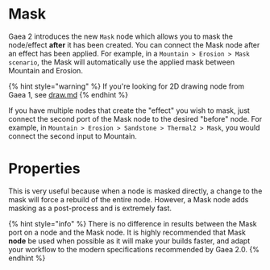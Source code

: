 # Mask

Gaea 2 introduces the new `Mask` node which allows you to mask the node/effect **after** it has been created. You can connect the Mask node after an effect has been applied. For example, in a `Mountain > Erosion > Mask scenario`, the Mask will automatically use the applied mask between Mountain and Erosion.

{% hint style="warning" %}
If you're looking for 2D drawing node from Gaea 1, see [draw.md](../../primitive/basic/draw.md "mention")
{% endhint %}

If you have multiple nodes that create the "effect" you wish to mask, just connect the second port of the Mask node to the desired "before" node. For example, in `Mountain > Erosion > Sandstone > Thermal2 > Mask`, you would connect the second input to Mountain.
# Properties

This is very useful because when a node is masked directly, a change to the mask will force a rebuild of the entire node. However, a Mask node adds masking as a post-process and is extremely fast.

{% hint style="info" %}
There is no difference in results between the Mask port on a node and the Mask node. It is highly recommended that Mask **node** be used when possible as it will make your builds faster, and adapt your workflow to the modern specifications recommended by Gaea 2.0.
{% endhint %}

